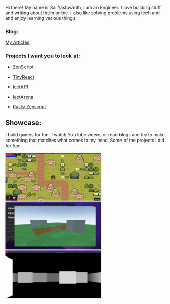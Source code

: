 Hi there! My name is Sai Yashwanth, I am an Engineer. I love building stuff and writing about them online. I also like solving problems using tech and and enjoy learning various things. 

### Blog:

[My Articles](https://saiyashwanth.vercel.app/articles)





### Projects I want you to look at:
* [ZenScript](https://github.com/theyashwanthsai/ZenScript) 

* [TinyReact](https://github.com/theyashwanthsai/TinyReact)

* [leetAPI](https://github.com/theyashwanthsai/leetAPI) 

* [leetArena](https://github.com/theyashwanthsai/leetArena) 

* [Rusty Zenscript](https://github.com/theyashwanthsai/Rusty-ZenScript) 

## Showcase:
I build games for fun. I watch YouTube videos or read blogs and try to make something that matches what comes to my mind.
Some of the projects I did for fun:

<img src="assets/Screenshot 2023-11-29 at 3.10.19 PM.png" width="300" height="150" />  <img src="assets/Screenshot 2023-11-29 at 3.10.19 PM 2.png" width="300" height="150" />  <img src="assets/Screenshot 2023-11-29 at 3.10.19 PM 3.png" width="300" height="150" /> 
